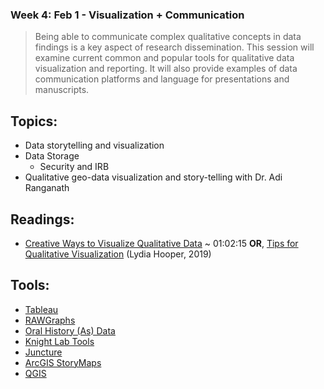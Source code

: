 ### Week 4: Feb 1 - Visualization + Communication

> Being able to communicate complex qualitative concepts in data findings is a key aspect of research dissemination. This session will examine current common and popular tools for qualitative data visualization and reporting. It will also provide examples of data communication platforms and language for presentations and manuscripts.

## Topics:
- Data storytelling and visualization
- Data Storage
  - Security and IRB
- Qualitative geo-data visualization and story-telling with Dr. Adi Ranganath

## Readings:
- [Creative Ways to Visualize Qualitative Data](https://youtu.be/MywkhShzAFM) ~ 01:02:15
**OR**, [Tips for Qualitative Visualization](https://youtu.be/MywkhShzAFM) (Lydia Hooper, 2019)

## Tools:
- [Tableau](https://www.tableau.com/)
- [RAWGraphs](https://rawgraphs.io/)
- [Oral History (As) Data](https://uidaholib.github.io/oral-history-as-data/)
- [Knight Lab Tools](https://knightlab.northwestern.edu/projects/)
- [Juncture](https://juncture-digital.org/)
- [ArcGIS StoryMaps](https://storymaps.arcgis.com/)
- [QGIS](https://www.qgis.org/en/site/)
